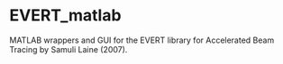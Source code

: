 # EVERT_matlab
MATLAB wrappers and GUI for the EVERT library for Accelerated Beam Tracing by Samuli Laine (2007). 
